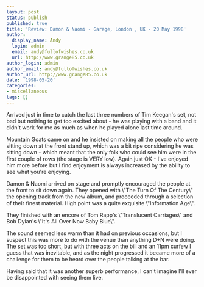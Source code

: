 ```yaml
---
layout: post
status: publish
published: true
title: 'Review: Damon & Naomi - Garage, London , UK - 20 May 1998'
author:
  display_name: Andy
  login: admin
  email: andy@fullofwishes.co.uk
  url: http://www.grange85.co.uk
author_login: admin
author_email: andy@fullofwishes.co.uk
author_url: http://www.grange85.co.uk
date: '1998-05-20'
categories:
- miscellaneous
tags: []
---
```

<p>Arrived just in time to catch the last three numbers of Tim Keegan's set, not bad but nothing to get too excited about - he was playing with a band and it didn't work for me as much as when he played alone last time around.</p>
<p>Mountain Goats came on and he insisted on making all the people who were sitting down at the front stand up, which was a bit ripe considering he was sitting down - which meant that the only folk who could see him were in the first couple of rows (the stage is VERY low). Again just OK - I've enjoyed him more before but I find enjoyment is always increased by the ability to see what you're enjoying.</p>
<p>Damon & Naomi arrived on stage and promptly encouraged the people at the front to sit down again. They opened with \"The Turn Of The Century\" the opening track from the new album, and proceeded through a selection of their finest material. High point was a quite exquisite \"Information Age\".</p>
<p>They finished with an encore of Tom Rapp's \"Translucent Carriages\" and Bob Dylan's \"It's All Over Now Baby Blue\".</p>
<p>The sound seemed less warm than it had on previous occasions, but I suspect this was more to do with the venue than anything D+N were doing. The set was too short, but with three acts on the bill and an 11pm curfew I guess that was inevitable, and as the night progressed it became more of a challenge for them to be heard over the people talking at the bar.</p>
<p>Having said that it was another superb performance, I can't imagine I'll ever be disappointed with seeing them live.</p>

